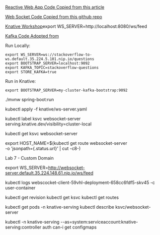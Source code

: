 [Reactive Web App Code Copied from this article](https://developer.okta.com/blog/2018/09/25/spring-webflux-websockets-react)

[Web Socket Code Copied from this github repo](https://github.com/marios-code-path/spring-web-sockets)

[Knative Workshop](https://docs.google.com/document/d/1QKjyWAJxZahQFUc8FkM_0gVtgDRUDgJq7zcJLiFjjjw/edit#)export WS_SERVER=http://localhost:8080/ws/feed

[Kafka Code Adopted from](https://github.com/reactor/reactor-kafka)

Run Locally:
```
export WS_SERVER=ws://stackoverflow-to-ws.default.35.224.5.101.nip.io/questions
export BOOTSTRAP_SERVER=localhost:9092
export KAFKA_TOPIC=stackoverflow-questions
export STORE_KAFKA=true
```

Run in Knative:
```
export BOOTSTRAP_SERVER=my-cluster-kafka-bootstrap:9092
```


./mvnw spring-boot:run

kubectl apply -f knative/ws-server.yaml

kubectl label ksvc websocket-server \
  serving.knative.dev/visibility=cluster-local

kubectl get ksvc websocket-server

export HOST_NAME=$(kubectl get route websocket-server \
  -o 'jsonpath={.status.url}' | cut -c8-)

Lab 7 - Custom Domain


export WS_SERVER=http://websocket-server.default.35.224.148.61.nip.io/ws/feed


kubectl logs webscocket-client-59vhl-deployment-658cc6fdf5-skv45 -c user-container

kubectl get revision
kubectl get ksvc
kubectl get routes

kubectl get pods -n knative-serving
kubectl describe ksvc/websocket-server


kubectl -n knative-serving --as=system:serviceaccount:knative-serving:controller auth can-i get configmaps